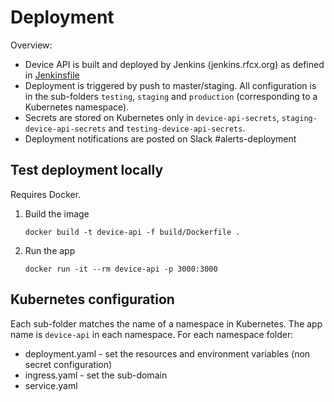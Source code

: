 # Deployment

Overview:
- Device API is built and deployed by Jenkins (jenkins.rfcx.org) as defined in [Jenkinsfile](./Jenkinsfile)
- Deployment is triggered by push to master/staging. All configuration is in the sub-folders `testing`, `staging` and `production` (corresponding to a Kubernetes namespace).
- Secrets are stored on Kubernetes only in `device-api-secrets`, `staging-device-api-secrets` and `testing-device-api-secrets`.
- Deployment notifications are posted on Slack #alerts-deployment


## Test deployment locally

Requires Docker.

1.  Build the image
    ```
    docker build -t device-api -f build/Dockerfile .
    ```

2.  Run the app 
    ```
    docker run -it --rm device-api -p 3000:3000
    ```


## Kubernetes configuration

Each sub-folder matches the name of a namespace in Kubernetes. The app name is `device-api` in each namespace. For each namespace folder:

- deployment.yaml - set the resources and environment variables (non secret configuration)
- ingress.yaml - set the sub-domain
- service.yaml
